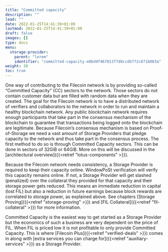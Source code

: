 ```yaml
---
title: "Committed capacity"
description: ""
lead: ""
date: 2022-01-25T14:41:39+01:00
lastmod: 2022-01-25T14:41:39+01:00
draft: false
images: []
type: docs
menu:
  storage-provider:
    parent: "lorem"
    identifier: "committed-capacity-e0bd9f467013f7d8ccdb772c871b083a"
weight: 30
toc: true
---
```


One way of contributing to the Filecoin network is by providing so-called “Committed Capacity” (CC) sectors to the network. Those sectors do not contain customer data but are filled with random data when they are created. The goal for the Filecoin network is to have a distributed network of verifiers and collaborators to the network in order to run and maintain a healthy blockchain network. Any public blockchain network requires enough participants that take part in the consensus mechanism of the blockchain to guarantee that transactions being logged onto the blockchain are legitimate. Because Filecoin’s consensus mechanism is based on Proof-of-Storage we need a vast amount of Storage Providers that pledge capacity to the network and thus take part in the consensus process. The first method to do so is through Committed Capacity sectors. This can be done in sectors of 32GiB or 64GiB. More on this will be discussed in the [architectural overview]({{<relref "lotus-components" >}}).

Because the Filecoin network needs consistency, a Storage Provider is required to  keep their capacity online. WindowPoSt verification will verify this capacity remains online. If not, a Storage Provider will get slashed (penalized) over the collateral they provided for that capacity and their storage power gets reduced. This means an immediate reduction in capital (lost FIL) but also a reduction in future earnings because block rewards are correlated to storage power, as explained above. See chapters [Storage Proving]({{<relref "storage-proving" >}}) and [FIL Collateral]({{<relref "fil-collateral" >}}) for more information.

Committed Capacity is the easiest way to get started as a Storage Provider but the economics of such a business are very dependent on the price of FIL. When FIL is priced low it is not profitable to only provide Committed Capacity. This is where [Filecoin Plus]({{<relref "verified-deals" >}}) comes in along with [extra services you can charge for]({{<relref "auxiliary-services" >}}) as a Storage Provider.
